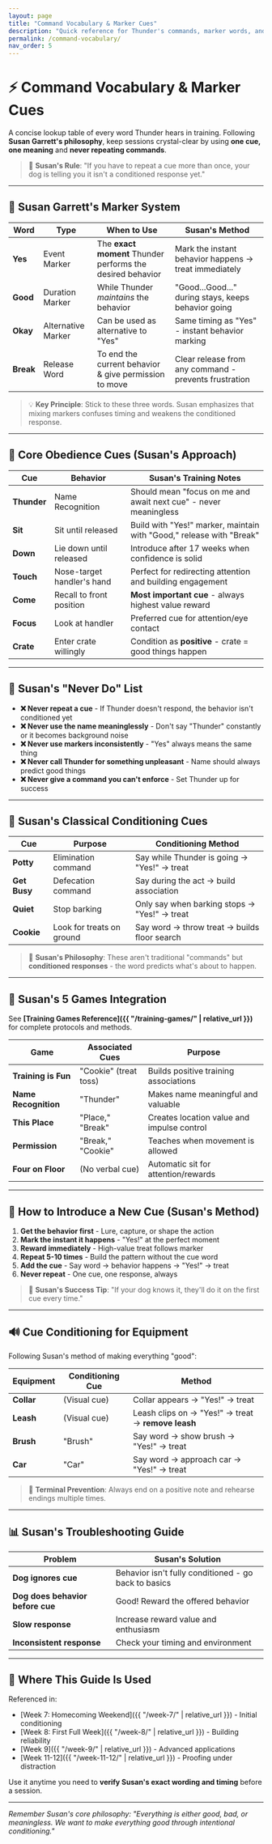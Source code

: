 ```yaml
---
layout: page
title: "Command Vocabulary & Marker Cues"
description: "Quick reference for Thunder's commands, marker words, and release cues"
permalink: /command-vocabulary/
nav_order: 5
---
```


# ⚡ Command Vocabulary & Marker Cues

A concise lookup table of every word Thunder hears in training. Following **Susan Garrett's philosophy**, keep sessions crystal-clear by using **one cue, one meaning** and **never repeating commands**.

> 🎯 **Susan's Rule**: "If you have to repeat a cue more than once, your dog is telling you it isn't a conditioned response yet."

---
## 🎯 Susan Garrett's Marker System

| Word | Type | When to Use | Susan's Method |
|------|------|-------------|----------------|
| **Yes** | Event Marker | The **exact moment** Thunder performs the desired behavior | Mark the instant behavior happens → treat immediately |
| **Good** | Duration Marker | While Thunder *maintains* the behavior | "Good...Good..." during stays, keeps behavior going |
| **Okay** | Alternative Marker | Can be used as alternative to "Yes" | Same timing as "Yes" - instant behavior marking |
| **Break** | Release Word | To end the current behavior & give permission to move | Clear release from any command - prevents frustration |

> 💡 **Key Principle**: Stick to these three words. Susan emphasizes that mixing markers confuses timing and weakens the conditioned response.

---
## 🐾 Core Obedience Cues (Susan's Approach)

| Cue | Behavior | Susan's Training Notes |
|-----|----------|------------------------|
| **Thunder** | Name Recognition | Should mean "focus on me and await next cue" - never meaningless |
| **Sit** | Sit until released | Build with "Yes!" marker, maintain with "Good," release with "Break" |
| **Down** | Lie down until released | Introduce after 17 weeks when confidence is solid |
| **Touch** | Nose-target handler's hand | Perfect for redirecting attention and building engagement |
| **Come** | Recall to front position | **Most important cue** - always highest value reward |
| **Focus** | Look at handler | Preferred cue for attention/eye contact |
| **Crate** | Enter crate willingly | Condition as **positive** - crate = good things happen |

---
## 🚫 Susan's "Never Do" List

- **❌ Never repeat a cue** - If Thunder doesn't respond, the behavior isn't conditioned yet
- **❌ Never use the name meaninglessly** - Don't say "Thunder" constantly or it becomes background noise  
- **❌ Never use markers inconsistently** - "Yes" always means the same thing
- **❌ Never call Thunder for something unpleasant** - Name should always predict good things
- **❌ Never give a command you can't enforce** - Set Thunder up for success

---
## 🔄 Susan's Classical Conditioning Cues

| Cue | Purpose | Conditioning Method |
|-----|---------|-------------------|
| **Potty** | Elimination command | Say while Thunder is going → "Yes!" → treat |
| **Get Busy** | Defecation command | Say during the act → build association |
| **Quiet** | Stop barking | Only say when barking stops → "Yes!" → treat |
| **Cookie** | Look for treats on ground | Say word → throw treat → builds floor search |

> 📘 **Susan's Philosophy**: These aren't traditional "commands" but **conditioned responses** - the word predicts what's about to happen.

---
## 🎲 Susan's 5 Games Integration

See **[Training Games Reference]({{ "/training-games/" | relative_url }})** for complete protocols and methods.

| Game | Associated Cues | Purpose |
|------|----------------|---------|
| **Training is Fun** | "Cookie" (treat toss) | Builds positive training associations |
| **Name Recognition** | "Thunder" | Makes name meaningful and valuable |
| **This Place** | "Place," "Break" | Creates location value and impulse control |
| **Permission** | "Break," "Cookie" | Teaches when movement is allowed |
| **Four on Floor** | (No verbal cue) | Automatic sit for attention/rewards |

---
## 🚀 How to Introduce a New Cue (Susan's Method)

1. **Get the behavior first** - Lure, capture, or shape the action
2. **Mark the instant it happens** - "Yes!" at the perfect moment
3. **Reward immediately** - High-value treat follows marker
4. **Repeat 5-10 times** - Build the pattern without the cue word
5. **Add the cue** - Say word → behavior happens → "Yes!" → treat
6. **Never repeat** - One cue, one response, always

> 🎯 **Susan's Success Tip**: "If your dog knows it, they'll do it on the first cue every time."

---
## 🔊 Cue Conditioning for Equipment

Following Susan's method of making everything "good":

| Equipment | Conditioning Cue | Method |
|-----------|------------------|--------|
| **Collar** | (Visual cue) | Collar appears → "Yes!" → treat |
| **Leash** | (Visual cue) | Leash clips on → "Yes!" → treat → **remove leash** |
| **Brush** | "Brush" | Say word → show brush → "Yes!" → treat |
| **Car** | "Car" | Say word → approach car → "Yes!" → treat |

> 🔄 **Terminal Prevention**: Always end on a positive note and rehearse endings multiple times.

---
## 📊 Susan's Troubleshooting Guide

| Problem | Susan's Solution |
|---------|------------------|
| **Dog ignores cue** | Behavior isn't fully conditioned - go back to basics |
| **Dog does behavior before cue** | Good! Reward the offered behavior |
| **Slow response** | Increase reward value and enthusiasm |
| **Inconsistent response** | Check your timing and environment |

---
## 🔗 Where This Guide Is Used

Referenced in:
- [Week 7: Homecoming Weekend]({{ "/week-7/" | relative_url }}) - Initial conditioning
- [Week 8: First Full Week]({{ "/week-8/" | relative_url }}) - Building reliability  
- [Week 9]({{ "/week-9/" | relative_url }}) - Advanced applications
- [Week 11-12]({{ "/week-11-12/" | relative_url }}) - Proofing under distraction

Use it anytime you need to **verify Susan's exact wording and timing** before a session.

---

*Remember Susan's core philosophy: "Everything is either good, bad, or meaningless. We want to make everything good through intentional conditioning."*